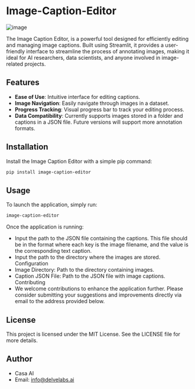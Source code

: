 # Image-Caption-Editor
![image](https://github.com/Capybara-AI/Image-Caption-Editor/assets/11761529/b764fa1a-2878-4fd0-b74b-af93cb51afa5)


The Image Caption Editor, is a powerful tool designed for efficiently editing and managing image captions. Built using Streamlit, it provides a user-friendly interface to streamline the process of annotating images, making it ideal for AI researchers, data scientists, and anyone involved in image-related projects.

## Features
- **Ease of Use**: Intuitive interface for editing captions.
- **Image Navigation**: Easily navigate through images in a dataset.
- **Progress Tracking**: Visual progress bar to track your editing process.
- **Data Compatibility**: Currently supports images stored in a folder and captions in a JSON file. Future versions will support more annotation formats.

## Installation
Install the Image Caption Editor with a simple pip command:

```bash
pip install image-caption-editor
```

## Usage
To launch the application, simply run:

```bash
image-caption-editor
```

Once the application is running:

- Input the path to the JSON file containing the captions. This file should be in the format where each key is the image filename, and the value is the corresponding text caption.
- Input the path to the directory where the images are stored.
Configuration
- Image Directory: Path to the directory containing images.
- Caption JSON File: Path to the JSON file with image captions.
Contributing
- We welcome contributions to enhance the application further. Please consider submitting your suggestions and improvements directly via email to the address provided below.

## License
This project is licensed under the MIT License. See the LICENSE file for more details.

## Author
- Casa AI
- Email: info@delvelabs.ai
